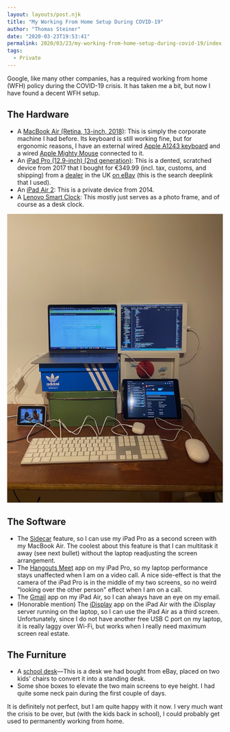 ```yaml
---
layout: layouts/post.njk
title: "My Working From Home Setup During COVID-19"
author: "Thomas Steiner"
date: "2020-03-23T19:53:41"
permalink: 2020/03/23/my-working-from-home-setup-during-covid-19/index.html
tags:
  - Private
---
```

Google, like many other companies, has a required working from home (WFH) policy
during the COVID-19 crisis.
It has taken me a bit, but now I have found a decent WFH setup.

## The Hardware

- A [MacBook Air (Retina, 13-inch, 2018)](https://en.wikipedia.org/wiki/MacBook_Air#Third_generation_(Retina_and_USB-C)):
  This is simply the corporate machine I had before.
  Its keyboard is still working fine, but for ergonomic reasons, I have an external wired
  [Apple A1243 keyboard](https://en.wikipedia.org/wiki/Apple_Keyboard#/media/File:Apple_Keyboard_with_Numeric_Keyboard_9612.jpg)
  and a wired [Apple Mighty Mouse](https://en.wikipedia.org/wiki/Apple_Mighty_Mouse)
  connected to it.
- An [iPad Pro (12.9-inch) (2nd generation)](https://en.wikipedia.org/wiki/IPad_Pro#Second_generation):
  This is a dented, scratched device from 2017 that I bought for €349.99
  (incl. tax, customs, and shipping) from a [dealer](https://www.ebay.de/usr/pre-tech?ul_noapp=true)
  in the UK
  [on eBay](https://www.ebay.com/sch/i.html?_from=R40&_nkw=iPad%20Pro%20%2812.9-inch%29%20%282nd%20generation%29&_sacat=0&LH_BIN=1&rt=nc&_udlo=300&_udhi=400)
  (this is the search deeplink that I used).
- An [iPad Air 2](https://en.wikipedia.org/wiki/IPad_Air_2): This is a private device from 2014.
- A [Lenovo Smart Clock](https://news.lenovo.com/pressroom/press-releases/introducing-lenovo-smart-clock-with-google-assistant/):
  This mostly just serves as a photo frame, and of course as a desk clock.

![My COVID-19 working from home setup](/images/covid-19-wfh-setup.jpg)

## The Software

- The [Sidecar](https://support.apple.com/en-us/HT210380) feature, so I can use my iPad Pro
  as a second screen with my MacBook Air.
  The coolest about this feature is that I can multitask it away (see next bullet)
  without the laptop readjusting the screen arrangement.
- The [Hangouts Meet](https://apps.apple.com/us/app/hangouts-meet-by-google/id1013231476) app
  on my iPad Pro, so my laptop performance stays unaffected when I am on a video call.
  A nice side-effect is that the camera of the iPad Pro is in the middle of my two screens,
  so no weird "looking over the other person" effect when I am on a call.
- The [Gmail](https://apps.apple.com/us/app/gmail-email-by-google/id422689480) app
  on my iPad Air, so I can always have an eye on my email.
- (Honorable mention) The [iDisplay](http://getidisplay.com/) app on the iPad Air
  with the iDisplay server running on the laptop, so I can use the iPad Air as a third screen.
  Unfortunately, since I do not have another free USB&nbsp;C port on my laptop,
  it is really laggy over Wi-Fi, but works when I really need maximum screen real estate.

## The Furniture

- A [school desk](https://commons.wikimedia.org/wiki/File:Aschau_im_Chiemgau,_Lausbuambankerl,_1.jpeg)—This
  is a desk we had bought from eBay, placed on two kids' chairs to convert it into a standing desk.
- Some shoe boxes to elevate the two main screens to eye height.
  I had quite some neck pain during the first couple of days.

It is definitely not perfect, but I am quite happy with it now.
I very much want the crisis to be over, but (with the kids back in school),
I could probably get used to permanently working from home.
